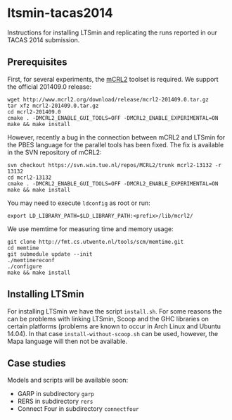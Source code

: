 ltsmin-tacas2014
================
Instructions for installing LTSmin and replicating the runs reported in our TACAS 2014 submission.

Prerequisites
--
First, for several experiments, the [mCRL2](http://mcrl2.org) toolset is required.
We support the official 201409.0 release:
```
wget http://www.mcrl2.org/download/release/mcrl2-201409.0.tar.gz
tar xfz mcrl2-201409.0.tar.gz
cd mcrl2-201409.0
cmake . -DMCRL2_ENABLE_GUI_TOOLS=OFF -DMCRL2_ENABLE_EXPERIMENTAL=ON
make && make install
```
However, recently a bug in the connection between mCRL2 and LTSmin for the PBES language for the
parallel tools has been fixed. The fix is available in the SVN repository of mCRL2:
```
svn checkout https://svn.win.tue.nl/repos/MCRL2/trunk mcrl2-13132 -r 13132
cd mcrl2-13132
cmake . -DMCRL2_ENABLE_GUI_TOOLS=OFF -DMCRL2_ENABLE_EXPERIMENTAL=ON
make && make install
```
You may need to execute `ldconfig` as root or run:
```
export LD_LIBRARY_PATH=$LD_LIBRARY_PATH:<prefix>/lib/mcrl2/
```
We use memtime for measuring time and memory usage:
```
git clone http://fmt.cs.utwente.nl/tools/scm/memtime.git
cd memtime
git submodule update --init
./memtimereconf
./configure
make && make install
```

Installing LTSmin
--
For installing LTSmin we have the script `install.sh`. For some reasons the can be problems
with linking LTSmin, Scoop and the GHC libraries on certain platforms (problems are known to 
occur in Arch Linux and Ubuntu 14.04). In that case `install-without-scoop.sh` can be used, 
however, the Mapa language will then not be available.

Case studies
--
Models and scripts will be available soon:
* GARP in subdirectory `garp`
* RERS in subdirectory `rers`
* Connect Four in subdirectory `connectfour`
